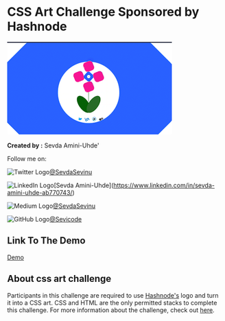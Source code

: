 # CSS Art Challenge Sponsored by Hashnode

![](./img/hashnode-challenge-gif.gif)

**Created by :**
Sevda Amini-Uhde'

Follow me on:

![Twitter Logo](https://img.icons8.com/color/24/000000/twitter--v1.png)[@SevdaSevinu](https://twitter.com/SevdaSevinu)

![LinkedIn Logo](https://img.icons8.com/color/24/000000/linkedin-2--v1.png")[Sevda Amini-Uhde](https://www.linkedin.com/in/sevda-amini-uhde-ab770743/)

![Medium Logo](https://img.icons8.com/color/24/000000/medium-logo.png)[@SevdaSevinu](https://medium.com/@SevdaSevinu)

![GitHub Logo](https://img.icons8.com/material-outlined/24/000000/github.png)[@Sevicode](https://github.com/Sevicode)


## Link To The Demo
[Demo](https://sevicode.github.io/hashnode-css-challange/)



## About css art challenge
Participants in this challenge are required to use [Hashnode's](https://hashnode.com/) logo and turn it into a CSS art. CSS and HTML are the only permitted stacks to complete this challenge.
For more information about the challenge, check out [here](https://nazanin-ashrafi.hashnode.dev/css-art-challenge).